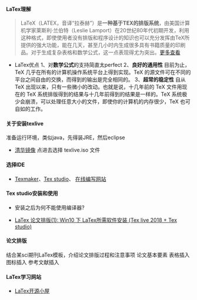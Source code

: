 #### LaTex理解
>LaTeX（LATEX，音译“拉泰赫”）是**一种基于ΤΕΧ的排版系统**，由美国计算机学家莱斯利·兰伯特（Leslie Lamport）在20世纪80年代初期开发，利用这种格式，即使使用者没有排版和程序设计的知识也可以充分发挥由TeX所提供的强大功能，能在几天，甚至几小时内生成很多具有书籍质量的印刷品。对于生成复杂表格和数学公式，这一点表现得尤为突出。[更多查看](https://www.latexstudio.net/page/introduction-to-latex/)
* LaTex优点
1、对**数学公式**的支持简直太perfect
2、**良好的通用性** 目前为止，TeX 几乎在所有的计算机操作系统平台上得到实现。TeX 的源文件可在不同的平台之间自由的交换，而得到的输出是完全相同的。
3、**超常的稳定性** 自从 TeX 出现以来，只有一些微小的改动。也就是说，十几年前的 TeX 文件用现在的 TeX 系统排版得到的结果与十几年前得到的结果是一样的。TeX 系统极少会崩溃，可以处理任意大小的文件，即使你的计算机的内存很少，TeX 也可自如的工作。

#### 关于安装texlive
准备运行环境，类似java，先得装JRE，然后eclipse
* [清华镜像](https://mirrors.tuna.tsinghua.edu.cn/CTAN/systems/texlive/Images/) 点进去选择 texlive.iso 文件
#### 选择IDE
* [Texmaker](https://sourceforge.net/projects/texstudio/)、[Tex studio](https://www.xm1math.net/texmaker/)、 [在线编写网站](https://www.overleaf.com)
#### Tex studio安装和使用
* 安装之后为何不能使用编译器?

* [LaTex 论文排版(1): Win10 下 LaTex所需软件安装 (Tex live 2018 + Tex studio)
](https://blog.csdn.net/zaishuiyifangxym/article/details/88170827)

#### 论文排版
结合某sci期刊LaTex模板，介绍论文排版过程和注意事项
论文基本要素
表格插入
图标插入
参考文献插入
#### LaTex学习网站
* [LaTex开源小屋](https://www.latexstudio.net/)


